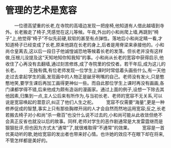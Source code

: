 # 管理的艺术是宽容
　　一位德高望重的长老,在寺院的高墙边发现一把座椅,他知道有人借此越墙到寺外。长老搬走了椅子,凭感觉在这儿等候。午夜,外出的小和尚爬上墙,再跳到“椅子”上,他觉得“椅子”不似先前硬,软软的甚至有点弹性。落地后小和尚定睛一看,才知道椅子已经变成了长老,原来他跳在长老的身上,后者是用脊梁来承接他的。小和尚仓皇离去,这以后一段日子他诚惶诚恐地等候着长老的发落。但长老并没有这样做,压根儿没提及这“天知地知你知我知”的事。小和尚从长老的宽容中获得启示,他收住了心再没有去翻墙,通过刻苦修炼,成了寺院里的佼佼者。若干年后,成为这儿的长老。 
　　无独有偶,有位老师发现一位学生上课时时常低着头画些什么,有一天他走过去拿起学生的画,发现画中的人物正是龇牙咧嘴的自己。老师没有发火,只是憨憨地笑,要学生课后再加工画得更神似一些。而自此那位学生上课时再没有画画,各门课都学得不错,后来他成为颇有造诣的漫画家。通过上面的例子,设想一下除去其他因素,归集到一点,主人公后来有所作为,与当初长老、老师的宽容不无关系,可以说是宽容唤起的潜意识,纠正了他们人生之舵。 
　　宽容不仅需要“海量”,更是一种修养促成的智慧,事实上只有那些胸襟开阔的人才会自然而然地运用宽容;反之,长老若搬去椅子对小和尚“杀一儆百”也没什么说不过去的,小和尚可能从此收敛但绝不会真正反省也就没以后的故事。同样,老师对学生的恶作剧通常是大发雷霆继而是狠狠批评,但也因为方式太“通常”了,就很难取得“不通常”的效果。 
　　宽容是一首优美动听的歌,她给宽容的发出者也带来好心情。也许她的效应不在眼下却在将来,不管怎样都是美好的。
 